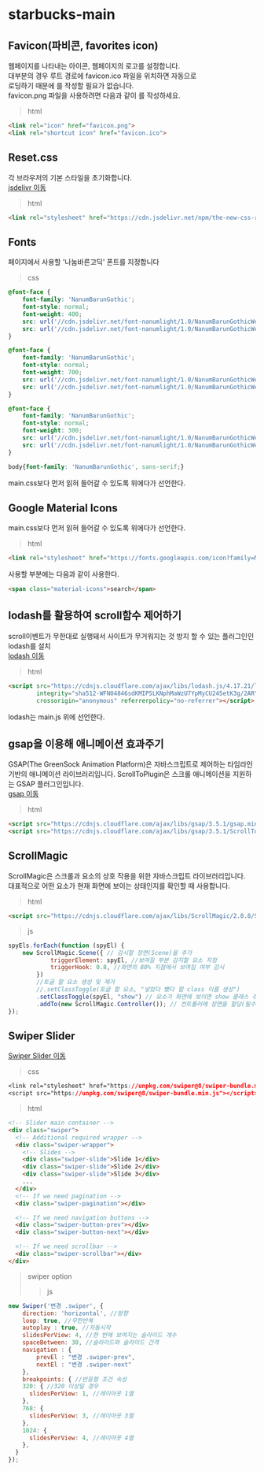 # starbucks-main

## Favicon(파비콘, favorites icon)
웹페이지를 나타내는 아이콘, 웹페이지의 로고를 설정합니다. <br>
대부분의 경우 루트 경로에 favicon.ico 파일을 위치하면 자동으로<br>
로딩하기 때문에 <link /> 를 작성할 필요가 없습니다.<br>
favicon.png 파일을 사용하려면 다음과 같이 <link />를 작성하세요.
>html
```html
<link rel="icon" href="favicon.png">
<link rel="shortcut icon" href="favicon.ico"> 
```

## Reset.css
각 브라우저의 기본 스타일을 초기화합니다. <br>
[jsdelivr 이동](https://www.jsdelivr.com/package/npm/the-new-css-reset)
>html
```html
<link rel="stylesheet" href="https://cdn.jsdelivr.net/npm/the-new-css-reset@1.5.1/css/reset.min.css">
```

## Fonts
페이지에서 사용할 '나눔바른고딕' 폰트를 지정합니다
>css
```css
@font-face {
    font-family: 'NanumBarunGothic';
    font-style: normal;
    font-weight: 400;
    src: url('//cdn.jsdelivr.net/font-nanumlight/1.0/NanumBarunGothicWeb.eot');
    src: url('//cdn.jsdelivr.net/font-nanumlight/1.0/NanumBarunGothicWeb.eot?#iefix') format('embedded-opentype'), url('//cdn.jsdelivr.net/font-nanumlight/1.0/NanumBarunGothicWeb.woff') format('woff'), url('//cdn.jsdelivr.net/font-nanumlight/1.0/NanumBarunGothicWeb.ttf') format('truetype');
}

@font-face {
    font-family: 'NanumBarunGothic';
    font-style: normal;
    font-weight: 700;
    src: url('//cdn.jsdelivr.net/font-nanumlight/1.0/NanumBarunGothicWebBold.eot');
    src: url('//cdn.jsdelivr.net/font-nanumlight/1.0/NanumBarunGothicWebBold.eot?#iefix') format('embedded-opentype'), url('//cdn.jsdelivr.net/font-nanumlight/1.0/NanumBarunGothicWebBold.woff') format('woff'), url('//cdn.jsdelivr.net/font-nanumlight/1.0/NanumBarunGothicWebBold.ttf') format('truetype')
}

@font-face {
    font-family: 'NanumBarunGothic';
    font-style: normal;
    font-weight: 300;
    src: url('//cdn.jsdelivr.net/font-nanumlight/1.0/NanumBarunGothicWebLight.eot');
    src: url('//cdn.jsdelivr.net/font-nanumlight/1.0/NanumBarunGothicWebLight.eot?#iefix') format('embedded-opentype'), url('//cdn.jsdelivr.net/font-nanumlight/1.0/NanumBarunGothicWebLight.woff') format('woff'), url('//cdn.jsdelivr.net/font-nanumlight/1.0/NanumBarunGothicWebLight.ttf') format('truetype');
}

body{font-family: 'NanumBarunGothic', sans-serif;}
```
main.css보다 먼저 읽혀 들어갈 수 있도록 위에다가 선언한다.

## Google Material Icons
main.css보다 먼저 읽혀 들어갈 수 있도록 위에다가 선언한다.
>html
```html
<link rel="stylesheet" href="https://fonts.googleapis.com/icon?family=Material+Icons" />
```

사용할 부분에는 다음과 같이 사용한다.
```html
<span class="material-icons">search</span>
```

## lodash를 활용하여 scroll함수 제어하기
scroll이벤트가 무한대로 실행돼서 사이트가 무거워지는 것 방지 할 수 있는 플러그인인 lodash를 설치 <br>
[lodash 이동](https://cdnjs.com/libraries/lodash.js)
>html
```html
<script src="https://cdnjs.cloudflare.com/ajax/libs/lodash.js/4.17.21/lodash.min.js"
        integrity="sha512-WFN04846sdKMIP5LKNphMaWzU7YpMyCU245etK3g/2ARYbPK9Ub18eG+ljU96qKRCWh+quCY7yefSmlkQw1ANQ=="
        crossorigin="anonymous" referrerpolicy="no-referrer"></script>
```
lodash는 main.js 위에 선언한다.

## gsap을 이용해 애니메이션 효과주기
GSAP(The GreenSock Animation Platform)은 자바스크립트로 제어하는 타임라인 기반의 애니메이션 라이브러리입니다. ScrollToPlugin은 스크롤 애니메이션을 지원하는 GSAP 플러그인입니다. <br>
[gsap 이동](https://cdnjs.com/libraries/gsap)
>html
```html
<script src="https://cdnjs.cloudflare.com/ajax/libs/gsap/3.5.1/gsap.min.js" integrity="sha512-IQLehpLoVS4fNzl7IfH8Iowfm5+RiMGtHykgZJl9AWMgqx0AmJ6cRWcB+GaGVtIsnC4voMfm8f2vwtY+6oPjpQ==" crossorigin="anonymous"></script>
<script src="https://cdnjs.cloudflare.com/ajax/libs/gsap/3.5.1/ScrollToPlugin.min.js" integrity="sha512-nTHzMQK7lwWt8nL4KF6DhwLHluv6dVq/hNnj2PBN0xMl2KaMm1PM02csx57mmToPAodHmPsipoERRNn4pG7f+Q==" crossorigin="anonymous"></script>
```

## ScrollMagic
ScrollMagic은 스크롤과 요소의 상호 작용을 위한 자바스크립트 라이브러리입니다. <br>
대표적으로 어떤 요소가 현재 화면에 보이는 상태인지를 확인할 때 사용합니다.
>html
```html
<script src="https://cdnjs.cloudflare.com/ajax/libs/ScrollMagic/2.0.8/ScrollMagic.min.js"></script>
```
>js
```js
spyEls.forEach(function (spyEl) {
    new ScrollMagic.Scene({ // 감시할 장면(Scene)을 추가
            triggerElement: spyEl, //보여질 부분 감지할 요소 지정
            triggerHook: 0.8, //화면의 80% 지점에서 보여짐 여부 감시
        })
        //토글 할 요소 생성 및 제거
        //.setClassToggle(토글 할 요소, "넣었다 뺐다 할 class 이름 생성")
        .setClassToggle(spyEl, "show") // 요소가 화면에 보이면 show 클래스 추가
        .addTo(new ScrollMagic.Controller()); // 컨트롤러에 장면을 할당(필수!)
});
```

## Swiper Slider
[Swiper Slider 이동](https://swiperjs.com/)

>css
```css
<link rel="stylesheet" href="https://unpkg.com/swiper@8/swiper-bundle.min.css" />
<script src="https://unpkg.com/swiper@8/swiper-bundle.min.js"></script>
```
>html
```html
<!-- Slider main container -->
<div class="swiper">
  <!-- Additional required wrapper -->
  <div class="swiper-wrapper">
    <!-- Slides -->
    <div class="swiper-slide">Slide 1</div>
    <div class="swiper-slide">Slide 2</div>
    <div class="swiper-slide">Slide 3</div>
    ...
  </div>
  <!-- If we need pagination -->
  <div class="swiper-pagination"></div>

  <!-- If we need navigation buttons -->
  <div class="swiper-button-prev"></div>
  <div class="swiper-button-next"></div>

  <!-- If we need scrollbar -->
  <div class="swiper-scrollbar"></div>
</div>
```
>swiper option
>>js
```js
new Swiper('변경 .swiper', {
    direction: 'horizontal', //방향
    loop: true, //무한반복
    autoplay : true, //자동시작
    slidesPerView: 4, //한 번에 보여지는 슬라이드 개수
    spaceBetween: 30, //슬라이드와 슬라이드 간격
    navigation : {
        prevEl : "변경 .swiper-prev",
        nextEl : "변경 .swiper-next"
    },
    breakpoints: { //반응형 조건 속성
    320: { //320 이상일 경우
      slidesPerView: 1, //레이아웃 1열
    },
    768: {
      slidesPerView: 3, //레이아웃 3열
    },
    1024: {
      slidesPerView: 4, //레이아웃 4열
    },
  }
});
```







